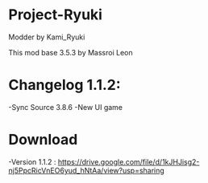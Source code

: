 # Project-Ryuki
Modder by Kami_Ryuki


This mod base 3.5.3 by Massroi Leon
# Changelog 1.1.2:
-Sync Source 3.8.6
-New UI game


# Download
-Version 1.1.2 : https://drive.google.com/file/d/1kJHJisg2-nj5PpcRicVnEO6yud_hNtAa/view?usp=sharing
